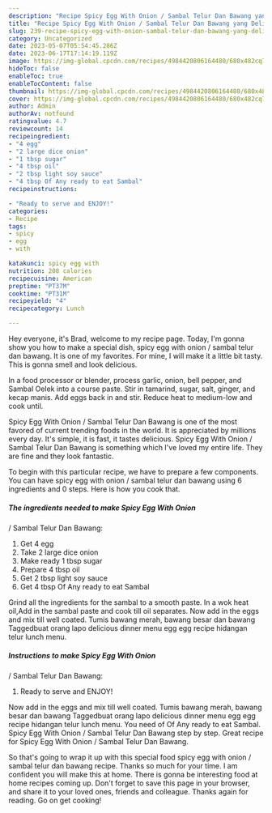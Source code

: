 ```yaml
---
description: "Recipe Spicy Egg With Onion / Sambal Telur Dan Bawang yang Delicious}"
title: "Recipe Spicy Egg With Onion / Sambal Telur Dan Bawang yang Delicious}"
slug: 239-recipe-spicy-egg-with-onion-sambal-telur-dan-bawang-yang-delicious
category: Uncategorized
date: 2023-05-07T05:54:45.286Z
date: 2023-06-17T17:14:19.119Z
image: https://img-global.cpcdn.com/recipes/4984420806164480/680x482cq70/spicy-egg-with-onion-sambal-telur-dan-bawang-recipe-main-photo.jpg
hideToc: false
enableToc: true
enableTocContent: false
thumbnail: https://img-global.cpcdn.com/recipes/4984420806164480/680x482cq70/spicy-egg-with-onion-sambal-telur-dan-bawang-recipe-main-photo.jpg
cover: https://img-global.cpcdn.com/recipes/4984420806164480/680x482cq70/spicy-egg-with-onion-sambal-telur-dan-bawang-recipe-main-photo.jpg
author: Admin
authorAv: notfound
ratingvalue: 4.7
reviewcount: 14
recipeingredient:
- "4 egg"
- "2 large dice onion"
- "1 tbsp sugar"
- "4 tbsp oil"
- "2 tbsp light soy sauce"
- "4 tbsp Of Any ready to eat Sambal"
recipeinstructions:

- "Ready to serve and ENJOY!"
categories:
- Recipe
tags:
- spicy
- egg
- with

katakunci: spicy egg with 
nutrition: 208 calories
recipecuisine: American
preptime: "PT37M"
cooktime: "PT31M"
recipeyield: "4"
recipecategory: Lunch

---
```



Hey everyone, it's Brad, welcome to my recipe page. Today, I'm gonna show you how to make a special dish, spicy egg with onion
/ sambal telur dan bawang. It is one of my favorites. For mine, I will make it a little bit tasty. This is gonna smell and look delicious.

In a food processor or blender, process garlic, onion, bell pepper, and Sambal Oelek into a course paste. Stir in tamarind, sugar, salt, ginger, and kecap manis. Add eggs back in and stir. Reduce heat to medium-low and cook until.

Spicy Egg With Onion
/ Sambal Telur Dan Bawang is one of the most favored of current trending foods in the world. It is appreciated by millions every day. It's simple, it is fast, it tastes delicious. Spicy Egg With Onion
/ Sambal Telur Dan Bawang is something which I've loved my entire life. They are fine and they look fantastic.


To begin with this particular recipe, we have to prepare a few components. You can have spicy egg with onion
/ sambal telur dan bawang using 6 ingredients and 0 steps. Here is how you cook that.

<!--inarticleads1-->

##### The ingredients needed to make Spicy Egg With Onion
/ Sambal Telur Dan Bawang:

1. Get 4 egg
1. Take 2 large dice onion
1. Make ready 1 tbsp sugar
1. Prepare 4 tbsp oil
1. Get 2 tbsp light soy sauce
1. Get 4 tbsp Of Any ready to eat Sambal


Grind all the ingredients for the sambal to a smooth paste. In a wok heat oil,Add in the sambal paste and cook till oil separates. Now add in the eggs and mix till well coated. Tumis bawang merah, bawang besar dan bawang Taggedbuat orang lapo delicious dinner menu egg egg recipe hidangan telur lunch menu. 

<!--inarticleads2-->

##### Instructions to make Spicy Egg With Onion
/ Sambal Telur Dan Bawang:


1. Ready to serve and ENJOY!

Now add in the eggs and mix till well coated. Tumis bawang merah, bawang besar dan bawang Taggedbuat orang lapo delicious dinner menu egg egg recipe hidangan telur lunch menu. You need of Of Any ready to eat Sambal. Spicy Egg With Onion / Sambal Telur Dan Bawang step by step. Great recipe for Spicy Egg With Onion / Sambal Telur Dan Bawang. 

So that's going to wrap it up with this special food spicy egg with onion
/ sambal telur dan bawang recipe. Thanks so much for your time. I am confident you will make this at home. There is gonna be interesting food at home recipes coming up. Don't forget to save this page in your browser, and share it to your loved ones, friends and colleague. Thanks again for reading. Go on get cooking!
